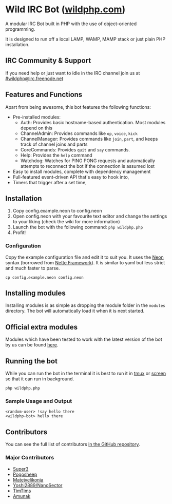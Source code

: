 # Wild IRC Bot ([wildphp.com](http://wildphp.com/))
A modular IRC Bot built in PHP with the use of object-oriented programming.

It is designed to run off a local LAMP, WAMP, MAMP stack or just plain PHP installation.

## IRC Community & Support
If you need help or just want to idle in the IRC channel join us at
[#wildphp@irc.freenode.net](http://webchat.freenode.net/?channels=wildphp)

## Features and Functions
Apart from being awesome, this bot features the following functions:

- Pre-installed modules:
	- Auth: Provides basic hostname-based authentication. Most modules depend on this
	- ChannelAdmin: Provides commands like `op`, `voice`, `kick`
	- ChannelManager: Provides commands like `join`, `part`, and keeps track of channel joins and parts
	- CoreCommands: Provides `quit` and `say` commands.
	- Help: Provides the `help` command
	- Watchdog: Watches for PING PONG requests and automatically attempts to reconnect the bot if the connection is assumed lost
- Easy to install modules, complete with dependency management
- Full-featured event-driven API that's easy to hook into,
- Timers that trigger after a set time,

## Installation
1. Copy config.example.neon to config.neon
2. Open config.neon with your favourite text editor and change the settings to your liking (check the wiki for more information)
3. Launch the bot with the following command: `php wildphp.php`
4. Profit!

### Configuration

Copy the example configuration file and edit it to suit you. It uses the [Neon](http://ne-on.org/) syntax (borrowed from [Nette Framework](http://nette.org/en/)). It is similar to yaml but less strict and much faster to parse.

    cp config.example.neon config.neon

## Installing modules
Installing modules is as simple as dropping the module folder in the `modules` directory. The bot will automatically load it when it is next started.

## Official extra modules
Modules which have been tested to work with the latest version of the bot by us can be found [here](https://github.com/WildPHP/Wild-IRC-Bot-Plugins).

## Running the bot

While you can run the bot in the terminal it is best to run it in [tmux](https://en.wikipedia.org/wiki/Tmux) or [screen](https://en.wikipedia.org/wiki/GNU_Screen) so that it can run in background.

    php wildphp.php

### Sample Usage and Output

    <random-user> !say hello there
    <wildphp-bot> hello there

## Contributors

You can see the full list of contributors [in the GitHub repository](https://github.com/WildPHP/Wild-IRC-Bot/graphs/contributors).

### Major Contributors
* [Super3](http://super3.org)
* [Pogosheep](http://layne-obserdia.de)
* [Matejvelikonja](http://velikonja.si)
* [Yoshi2889/NanoSector](https://github.com/Yoshi2889)
* [TimTims](https://timtims.me)
* [Amunak](https://github.com/Amunak)
